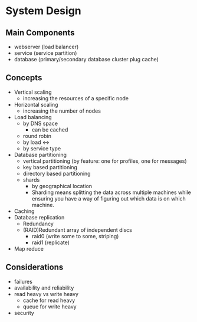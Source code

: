 # System Design

## Main Components

* webserver (load balancer)
* service (service partition)
* database (primary/secondary database cluster plug cache)

## Concepts

* Vertical scaling
  * increasing the resources of a specific node
* Horizontal scaling
  * increasing the number of nodes
* Load balancing
  * by DNS space
    * can be cached
  * round robin
  * by load <->
  * by service type
* Database partitioning
  * vertical partitioning (by feature: one for profiles, one for messages)
  * key based partitioning
  * directory based partitioning
  * shards 
    * by geographical location
    * Sharding means splitting the data across multiple machines while ensuring you have a way of figuring out which data is on which machine.
* Caching
* Database replication
  * Redundancy
  * (RAID)Redundant array of independent discs
    * raid0 (write some to some, striping) 
    * raid1 (replicate)
* Map reduce

## Considerations

* failures
* availability and reliability
* read heavy vs write heavy
  * cache for read heavy
  * queue for write heavy
* security

